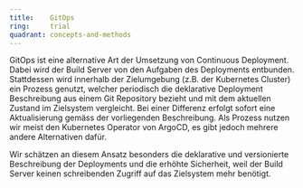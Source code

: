 ```yaml
---
title:    GitOps  
ring:     trial  
quadrant: concepts-and-methods
---
```


GitOps ist eine alternative Art der Umsetzung von Continuous Deployment. Dabei wird der Build Server von den Aufgaben des Deployments entbunden. Stattdessen wird innerhalb der Zielumgebung (z.B. der Kubernetes Cluster) ein Prozess genutzt, welcher periodisch die deklarative Deployment Beschreibung aus einem Git Repository bezieht und mit dem aktuellen Zustand im Zielsystem vergleicht. Bei einer Differenz erfolgt sofort eine Aktualisierung gemäss der vorliegenden Beschreibung. Als Prozess nutzen wir meist den Kubernetes Operator von ArgoCD, es gibt jedoch mehrere andere Alternativen dafür.

Wir schätzen an diesem Ansatz besonders die deklarative und versionierte Beschreibung der Deployments und die erhöhte Sicherheit, weil der Build Server keinen schreibenden Zugriff auf das Zielsystem mehr benötigt.
